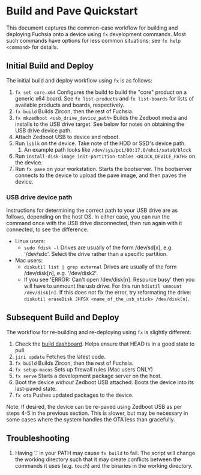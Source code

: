 # Build and Pave Quickstart

This document captures the common-case workflow for building and deploying
Fuchsia onto a device using `fx` development commands. Most such commands
have options for less common situations; see `fx help <command>` for details.

## Initial Build and Deploy

The initial build and deploy workflow using `fx` is as follows:

1.  `fx set core.x64`
    Configures the build to build the "core" product on a generic x64 board.
    See `fx list-products` and `fx list-boards` for lists of available products
    and boards, respectively.
1.  `fx build`
    Builds Zircon, then the rest of Fuchsia.
1.  `fx mkzedboot <usb_drive_device_path>`
    Builds the Zedboot media and installs to the USB drive target. See below
    for notes on obtaining the USB drive device path.
1.  Attach Zedboot USB to device and reboot.
1.  Run `lsblk` on the device. Take note of the HDD or SSD's device path.
    1. An example path looks like `/dev/sys/pci/00:17.0/ahci/sata0/block`
1.  Run `install-disk-image init-partition-tables <BLOCK_DEVICE_PATH>` on the device.
1.  Run `fx pave` on your workstation.
    Starts the bootserver. The bootserver connects to the device to upload the pave image,
    and then paves the device.

### USB drive device path

Instructions for determining the correct path to your USB drive are as follows,
depending on the host OS. In either case, you can run the command once with the
USB drive disconnected, then run again with it connected, to see the
difference.

* Linux users:
  - `sudo fdisk -l`
    Drives are usually of the form /dev/sd[x], e.g. '/dev/sdc'. Select
    the drive rather than a specific partition.
* Mac users:
  - `diskutil list | grep external`
    Drives are usually of the form /dev/disk[n], e.g. '/dev/disk2'.
  - If you see 'ERROR: Can't open /dev/disk[n]: Resource busy'
    then you will have to unmount the usb drive.
    For this run `hdiutil unmount /dev/disk[n]`.
    If this does not fix the error, try reformating the drive:
    `diskutil eraseDisk JHFSX <name_of_the_usb_stick> /dev/disk[n]`.

## Subsequent Build and Deploy

The workflow for re-building and re-deploying using `fx` is slightly different:

1.  Check the [build dashboard](https://luci-milo.appspot.com/p/fuchsia).
    Helps ensure that HEAD is in a good state to pull.
1.  `jiri update`
    Fetches the latest code.
1.  `fx build`
    Builds Zircon, then the rest of Fuchsia.
1.  `fx setup-macos` Sets up firewall rules (Mac users ONLY)
1.  `fx serve`
    Starts a development package server on the host.
1.  Boot the device *without* Zedboot USB attached.
    Boots the device into its last-paved state.
1.  `fx ota`
    Pushes updated packages to the device.

Note: If desired, the device can be re-paved using Zedboot USB as per steps 4-5
in the previous section. This is slower, but may be necessary in some cases
where the system handles the OTA less than gracefully.

## Troubleshooting

1.  Having '.' in your PATH may cause `fx build` to fail.  The script will
    change the working directory such that it may create conflicts between the
    commands it uses (e.g. `touch`) and the binaries in the working directory.
